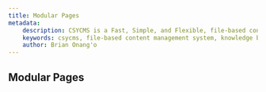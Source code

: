 ```yaml
---
title: Modular Pages
metadata:
    description: CSYCMS is a Fast, Simple, and Flexible, file-based content management system, knowledge base and static site generator for nodejs.
    keywords: csycms, file-based content management system, knowledge base, static site generator, nodejs
    author: Brian Onang'o
---
```


## Modular Pages
